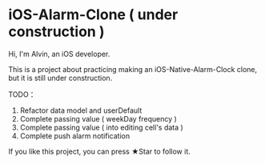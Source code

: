 # iOS-Alarm-Clone ( under construction )
Hi, I'm Alvin, an iOS developer.

This is a project about practicing making an iOS-Native-Alarm-Clock clone, but it is still under construction.

TODO：
1. Refactor data model and userDefault
2. Complete passing value ( weekDay frequency )
3. Complete passing value ( into editing cell's data )
4. Complete push alarm notification

If you like this project, you can press ★Star to follow it.
